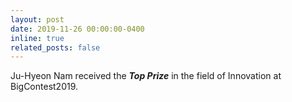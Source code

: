 ```yaml
---
layout: post
date: 2019-11-26 00:00:00-0400
inline: true
related_posts: false
---
```


Ju-Hyeon Nam received the ***Top Prize*** in the field of Innovation at BigContest2019.